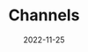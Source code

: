 ---
title: Channels
date: 2022-11-25
extra: 
    cover: /covers/ewpratten/CHANNELS.png
    artists:
        - Evan Pratten
    urls:
        spotify: https://open.spotify.com/track/4tDNc9IFvj62p7aYHa7vCc?si=a027b5bae9184df7
        apple_music: https://music.apple.com/us/album/channels-single/1656473075
        youtube: https://www.youtube.com/watch?v=fBNgbTAM95o
---